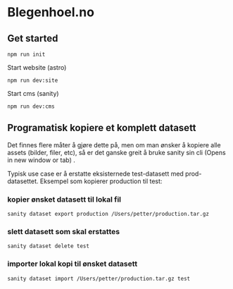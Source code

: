 # Blegenhoel.no

## Get started

```
npm run init
```

Start website (astro)

```
npm run dev:site
```

Start cms (sanity)

```
npm run dev:cms
```

## Programatisk kopiere et komplett datasett

Det finnes flere måter å gjøre dette på, men om man ønsker å kopiere alle assets (bilder, filer, etc), så er det ganske greit å bruke sanity sin cli (Opens in new window or tab) .

Typisk use case er å erstatte eksisternede test-datasett med prod-datasettet. Eksempel som kopierer production til test:

### kopier ønsket datasett til lokal fil

```shell
sanity dataset export production /Users/petter/production.tar.gz
```

### slett datasett som skal erstattes

```shell
sanity dataset delete test
```

### importer lokal kopi til ønsket datasett

```shell
sanity dataset import /Users/petter/production.tar.gz test
```
